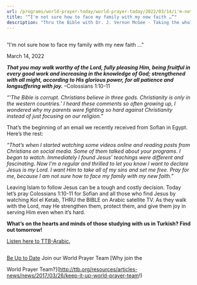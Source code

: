 ```yaml
---
url: /programs/world-prayer-today/world-prayer-today/2022/03/14/i'm-not-sure-how-to-face-my-family-with-my-new-faith
title: "“I'm not sure how to face my family with my new faith …”"
description: "Thru the Bible with Dr. J. Vernon McGee - Taking the whole Word to the whole world"
---
```







## 
 “I'm not sure how to face my family with my new faith …”


March 14, 2022




***That you may walk worthy of the Lord, fully pleasing Him, being fruitful in every good work and increasing in the knowledge of God; strengthened with all might, according to His glorious power, for all patience and longsuffering with joy.*** –Colossians 1:10-11 

*“‘The Bible is corrupt. Christians believe in three gods. Christianity is only in the western countries.’ I heard these comments so often growing up, I wondered why my parents were fighting so hard against Christianity instead of just focusing on our religion.”*

That’s the beginning of an email we recently received from Sofian in Egypt. Here’s the rest:

*“That’s when I started watching some videos online and reading posts from Christians on social media. Some of them talked about your programs. I began to watch. Immediately I found Jesus’ teachings were different and fascinating. Now I’m a regular and thrilled to let you know I want to declare Jesus is my Lord. I want Him to take all of my sins and set me free. Pray for me, because I am not sure how to face my family with my new faith.”*

Leaving Islam to follow Jesus can be a tough and costly decision. Today let’s pray Colossians 1:10-11 for Sofian and all those who find Jesus by watching Kol el Ketab, THRU the BIBLE on Arabic satellite TV. As they walk with the Lord, may He strengthen them, protect them, and give them joy in serving Him even when it’s hard.

**What’s on the hearts and minds of those studying with us in Turkish? Find out tomorrow!**

[Listen here to TTB-Arabic.](https://ttb.twr.org/home/day,0431/language,ARB)







## 




[Be Up to Date](http://feeds.feedburner.com/WorldPrayerToday "World Prayer Today RSS Feed")
Join our World Prayer Team
[Why join the  

World Prayer Team?](http://ttb.org/resources/articles-news/news/2017/03/26/keep-it-up-world-prayer-team!)




